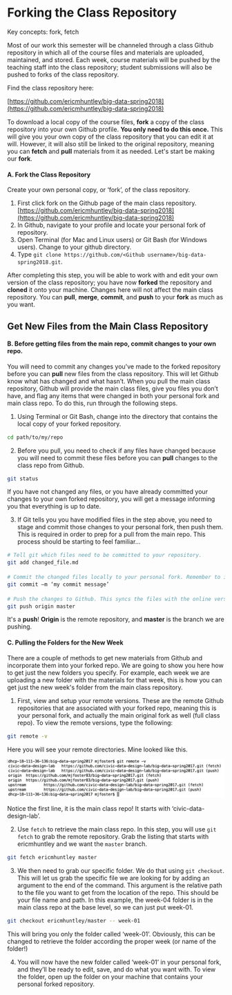 # Forking the Class Repository

Key concepts: fork, fetch

Most of our work this semester will be channeled through a class Github repository in which all of the course files and materials are uploaded, maintained, and stored. Each week, course materials will be pushed by the teaching staff into the class repository; student submissions will also be pushed to forks of the class repository.

Find the class repository here:

[https://github.com/ericmhuntley/big-data-spring2018](https://github.com/ericmhuntley/big-data-spring2018)

To download a local copy of the course files, **fork** a copy of the class repository into your own Github profile. **You only need to do this once.** This will give you your own copy of the class repository that you can edit it at will. However, it will also still be linked to the original repository, meaning you can **fetch** and **pull** materials from it as needed. Let's start be making our **fork**.

#### A. Fork the Class Repository

Create your own personal copy, or ‘fork’, of the class repository.

1. First click fork on the Github page of the main class repository.
[https://github.com/ericmhuntley/big-data-spring2018](https://github.com/ericmhuntley/big-data-spring2018)
2. In Github, navigate to your profile and locate your personal fork of repository.
3. Open Terminal (for Mac and Linux users) or Git Bash (for Windows users). Change to your github directory.
5. Type `git clone https://github.com/<Github username>/big-data-spring2018.git`.

After completing this step, you will be able to work with and edit your own version of the class repository; you have now **forked** the repository and **cloned** it onto your machine. Changes here will not affect the main class repository. You can **pull**, **merge**, **commit**, and **push** to your **fork** as much as you want.

## Get New Files from the Main Class Repository

#### B. Before getting files from the main repo, commit changes to your own repo.

You will need to commit any changes you've made to the forked repository before you can **pull** new files from the class repository. This will let Github know what has changed and what hasn’t. When you pull the main class repository, Github will provide the main class files, give you files you don’t have, and flag any items that were changed in both your personal fork and main class repo. To do this, run through the following steps.

1. Using Terminal or Git Bash, change into the directory that contains the local copy of your forked repository.

```sh
cd path/to/my/repo
```

2. Before you pull, you need to check if any files have changed because you will need to commit these files before you can **pull** changes to the class repo from Github.

```sh
git status
```

If you have not changed any files, or you have already committed your changes to your own forked repository, you will get a message informing you that everything is up to date.

3. If Git tells you you have modified files in the step above, you need to stage and commit those changes to your personal fork, then push them. This is required in order to prep for a pull from the main repo. This process should be starting to feel familiar...

```sh
# Tell git which files need to be committed to your repository.
git add changed_file.md

# Commit the changed files locally to your personal fork. Remember to include a commit message to serve as a short explanation of what you changed.
git commit –m ‘my commit message’

# Push the changes to Github. This syncs the files with the online version of our personal forked repo.
git push origin master
```

It's a **push**! **Origin** is the remote repository, and **master** is the branch we are pushing.

#### C. Pulling the Folders for the New Week

There are a couple of methods to get new materials from Github and incorporate them into your forked repo. We are going to show you here how to get just the new folders you specify. For example, each week we are uploading a new folder with the materials for that week, this is how you can get just the new week's folder from the main class repository.

1. First, view and setup your remote versions. These are the remote Github repositories that are associated with your forked repo, meaning this is your personal fork, and actually the main original fork as well (full class repo). To view the remote versions, type the following:

```sh
git remote -v
```

Here you will see your remote directories. Mine looked like this.

![Checking Remote Directories](images/screenshot.jpg "Checking Remote Directories")

Notice the first line, it is the main class repo! It starts with ‘civic-data-design-lab’.

2. Use `fetch` to retrieve the main class repo. In this step, you will use `git fetch` to grab the remote repository. Grab the listing that starts with ericmhuntley and we want the `master` branch.

```sh
git fetch ericmhuntley master
```

3. We then need to grab our specific folder. We do that using `git checkout`. This will let us grab the specific file we are looking for by adding an argument to the end of the command. This argument is the relative path to the file you want to get from the location of the repo. This should be your file name and path. In this example, the week-04 folder is in the main class repo at the base level, so we can just put week-01.

```sh
git checkout ericmhuntley/master -- week-01
```

This will bring you only the folder called ‘week-01’. Obviously, this can be changed to retrieve the folder according the proper week (or name of the folder!)

4. You will now have the new folder called ‘week-01’ in your personal fork, and they’ll be ready to edit, save, and do what you want with. To view the folder, open up the folder on your machine that contains your personal forked repository.

<!--
### Troubleshooting Pull Problems
If you get a publickey error, you need to configure your SSH setup. To do this, go through the following steps.

1. Check for SSH keys:
https://help.github.com/articles/checking-for-existing-ssh-keys/
2. Generate a new SSH Key and add it to the SSH agent:
https://help.github.com/articles/generating-a-new-ssh-key-and-adding-it-to-the-ssh-agent/
Important note: if you already have one, click yes to OVERWRITE the old one.
3. Add your new SSH key to your Github account:
https://help.github.com/articles/adding-a-new-ssh-key-to-your-github-account/ -->
